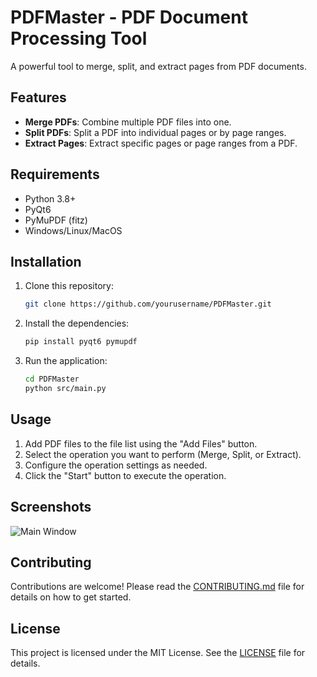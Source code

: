 # PDFMaster - PDF Document Processing Tool

A powerful tool to merge, split, and extract pages from PDF documents.

## Features

- **Merge PDFs**: Combine multiple PDF files into one.
- **Split PDFs**: Split a PDF into individual pages or by page ranges.
- **Extract Pages**: Extract specific pages or page ranges from a PDF.

## Requirements

- Python 3.8+
- PyQt6
- PyMuPDF (fitz)
- Windows/Linux/MacOS

## Installation

1. Clone this repository:
   ```bash
   git clone https://github.com/yourusername/PDFMaster.git
   ```

2. Install the dependencies:
   ```bash
   pip install pyqt6 pymupdf
   ```

3. Run the application:
   ```bash
   cd PDFMaster
   python src/main.py
   ```

## Usage

1. Add PDF files to the file list using the "Add Files" button.
2. Select the operation you want to perform (Merge, Split, or Extract).
3. Configure the operation settings as needed.
4. Click the "Start" button to execute the operation.

## Screenshots

![Main Window](screenshots/main_window.png)

## Contributing

Contributions are welcome! Please read the [CONTRIBUTING.md](CONTRIBUTING.md) file for details on how to get started.

## License

This project is licensed under the MIT License. See the [LICENSE](LICENSE) file for details.
